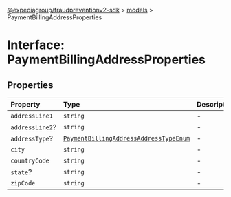 [@expediagroup/fraudpreventionv2-sdk](../../index.md) > [models](../index.md) > PaymentBillingAddressProperties

# Interface: PaymentBillingAddressProperties

## Properties

| Property | Type | Description | Source |
| :------ | :------ | :------ | :------ |
| `addressLine1` | `string` | - | models/PaymentBillingAddress.ts:73 |
| `addressLine2`? | `string` | - | models/PaymentBillingAddress.ts:74 |
| `addressType`? | [`PaymentBillingAddressAddressTypeEnum`](../type-aliases/PaymentBillingAddressAddressTypeEnum.md) | - | models/PaymentBillingAddress.ts:72 |
| `city` | `string` | - | models/PaymentBillingAddress.ts:75 |
| `countryCode` | `string` | - | models/PaymentBillingAddress.ts:78 |
| `state`? | `string` | - | models/PaymentBillingAddress.ts:76 |
| `zipCode` | `string` | - | models/PaymentBillingAddress.ts:77 |
